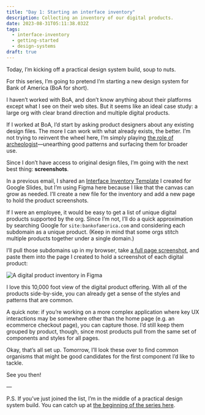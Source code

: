 ```yaml
---
title: "Day 1: Starting an interface inventory"
description: Collecting an inventory of our digital products.
date: 2023-08-31T05:11:38.032Z
tags:
  - interface-inventory
  - getting-started
  - design-systems
draft: true
---
```

Today, I’m kicking off a practical design system build, soup to nuts.

For this series, I’m going to pretend I’m starting a new design system for Bank of America (BoA for short).

I haven’t worked with BoA, and don’t know anything about their platforms except what I see on their web sites. But it seems like an ideal case study: a large org with clear brand direction and multiple digital products.

If I worked at BoA, I’d start by asking product designers about any existing design files. The more I can work with what already exists, the better. I’m not trying to reinvent the wheel here, I’m simply playing [the role of archeologist](https://practicaldesignsystems.com/daily/start-with-curiosity/)—unearthing good patterns and surfacing them for broader use.

Since I don’t have access to original design files, I’m going with the next best thing: **screenshots**.

In a previous email, I shared an [Interface Inventory Template](https://docs.google.com/presentation/d/1ePoIKYg6UEzUF_tPzWDU-rji4o29Vj9oF7LoA01_U0w/edit?usp=sharing) I created for Google Slides, but I’m using Figma here because I like that the canvas can grow as needed. I’ll create a new file for the inventory and add a new page to hold the product screenshots.

If I were an employee, it would be easy to get a list of unique digital products supported by the org. Since I’m not, I’ll do a quick approximation by searching Google for `site:bankofamerica.com` and considering each subdomain as a unique product. (Keep in mind that some orgs stitch multiple products together under a single domain.)

I’ll pull those subdomains up in my browser, take [a full page screenshot](https://chrome.google.com/webstore/detail/gofullpage-full-page-scre/fdpohaocaechififmbbbbbknoalclacl), and paste them into the page I created to hold a screenshot of each digital product:

![A digital product inventory in Figma](/assets/i/post-figma-product-inventory.png)

I love this 10,000 foot view of the digital product offering. With all of the products side-by-side, you can already get a sense of the styles and patterns that are common.

A quick note: if you’re working on a more complex application where key UX interactions may be somewhere other than the home page (e.g. an ecommerce checkout page), you can capture those. I’d still keep them grouped by product, though, since most products pull from the same set of components and styles for all pages.

Okay, that’s all set up. Tomorrow, I’ll look these over to find common organisms that might be good candidates for the first component I’d like to tackle.

See you then!

—

P.S. If you’ve just joined the list, I’m in the middle of a practical design system build. You can catch up at [the beginning of the series here](https://practicaldesignsystems.com/daily/let-s-build-a-design-system/).